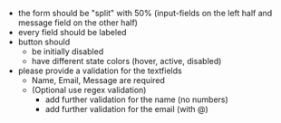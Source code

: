 - the form should be "split" with 50% (input-fields on the left half and message field on the other half)
- every field should be labeled
- button should
    - be initially disabled
    - have different state colors (hover, active, disabled)
- please provide a validation for the textfields
    - Name, Email, Message are required
    - (Optional use regex validation)
        - add further validation for the name (no numbers)
        - add further validation for the email (with @)

